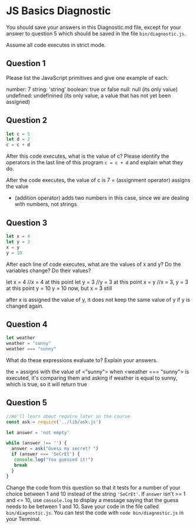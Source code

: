 # JS Basics Diagnostic

You should save your answers in this Diagnostic.md file, except for your answer to
question 5 which should be saved in the file `bin/diagnostic.js`.

Assume all code executes in strict mode.

## Question 1

Please list the JavaScript primitives and give one example of each.

number: 7
string: 'string'
boolean: true or false
null: null (its only value)
undefined: undefinined (its only value, a value that has not yet been assigned)

## Question 2

```js
let c = 5
let d = 2
c = c + d

```

After this code executes, what is the value of c?  Please identify the operators in the last line of this program `c = c + d` and explain what they do.

After the code executes, the value of c is 7
= (assignment operator) assigns the value
+ (addition operator) adds two numbers in this case, since we are dealing with numbers, not strings

## Question 3

```js
let x = 4
let y = 3
x = y
y = 10
```

After each line of code executes, what are the values of x and y?  Do the variables change?  Do their values?

<!-- solution below -->
let x = 4
//x = 4 at this point
let y = 3
//y = 3 at this point
x = y
//x = 3, y = 3 at this point
y = 10
y = 10 now, but x = 3 still

after x is assigned the value of y, it does not keep the same value of y if y is changed again.

## Question 4

```js
let weather
weather = "sunny"
weather === "sunny"
```

What do these expressions evaluate to?  Explain your answers.

the = assigns <weather> with the value of <"sunny">
when <weather === "sunny"> is executed, it's comparing them and asking if weather is equal to sunny, which is true, so it will return true

## Question 5

```js
//We'll learn about require later in the course
const ask = require('../lib/ask.js')

let answer = 'not empty'

while (answer !== '') {
  answer = ask("Guess my secret? ")
  if (answer === 'SeCrEt') {
   console.log("You guessed it!")
   break
  }
}
```

Change the code from this question so that it tests for a number of your choice
between 1 and 10 instead of the string `'SeCrEt'`.  If `answer` isn't >= 1 and
<= 10, use `console.log` to display a message saying that the guess needs to
be between 1 and 10.  Save your code in the file called `bin/diagnostic.js`.
You can test the code with `node bin/diagnostic.js` in your Terminal.
